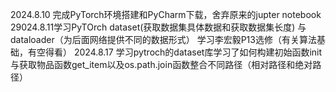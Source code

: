 2024.8.10 完成PyTorch环境搭建和PyCharm下载，舍弃原来的jupter notebook
29024.8.11学习PyTOrch dataset(获取数据集具体数据和获取数据集长度) 与 dataloader（为后面网络提供不同的数据形式）
学习李宏毅P13选修（有关算法基础，有空得看）
2024.8.17 学习pytroch的dataset库学习了如何构建初始函数init与获取物品函数get_item以及os.path.join函数整合不同路径（相对路径和绝对路径）

